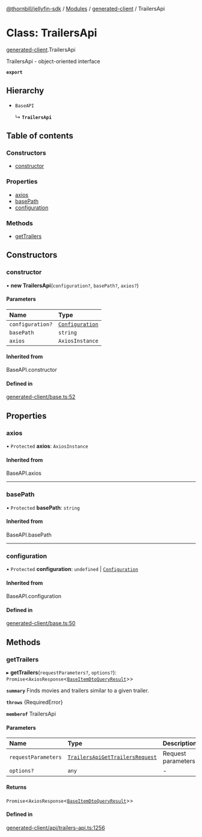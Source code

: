 [@thornbill/jellyfin-sdk](../README.md) / [Modules](../modules.md) / [generated-client](../modules/generated_client.md) / TrailersApi

# Class: TrailersApi

[generated-client](../modules/generated_client.md).TrailersApi

TrailersApi - object-oriented interface

**`export`**

## Hierarchy

- `BaseAPI`

  ↳ **`TrailersApi`**

## Table of contents

### Constructors

- [constructor](generated_client.TrailersApi.md#constructor)

### Properties

- [axios](generated_client.TrailersApi.md#axios)
- [basePath](generated_client.TrailersApi.md#basepath)
- [configuration](generated_client.TrailersApi.md#configuration)

### Methods

- [getTrailers](generated_client.TrailersApi.md#gettrailers)

## Constructors

### constructor

• **new TrailersApi**(`configuration?`, `basePath?`, `axios?`)

#### Parameters

| Name | Type |
| :------ | :------ |
| `configuration?` | [`Configuration`](generated_client.Configuration.md) |
| `basePath` | `string` |
| `axios` | `AxiosInstance` |

#### Inherited from

BaseAPI.constructor

#### Defined in

[generated-client/base.ts:52](https://github.com/thornbill/jellyfin-sdk-typescript/blob/21a118e/src/generated-client/base.ts#L52)

## Properties

### axios

• `Protected` **axios**: `AxiosInstance`

#### Inherited from

BaseAPI.axios

___

### basePath

• `Protected` **basePath**: `string`

#### Inherited from

BaseAPI.basePath

___

### configuration

• `Protected` **configuration**: `undefined` \| [`Configuration`](generated_client.Configuration.md)

#### Inherited from

BaseAPI.configuration

#### Defined in

[generated-client/base.ts:50](https://github.com/thornbill/jellyfin-sdk-typescript/blob/21a118e/src/generated-client/base.ts#L50)

## Methods

### getTrailers

▸ **getTrailers**(`requestParameters?`, `options?`): `Promise`<`AxiosResponse`<[`BaseItemDtoQueryResult`](../interfaces/generated_client.BaseItemDtoQueryResult.md)\>\>

**`summary`** Finds movies and trailers similar to a given trailer.

**`throws`** {RequiredError}

**`memberof`** TrailersApi

#### Parameters

| Name | Type | Description |
| :------ | :------ | :------ |
| `requestParameters` | [`TrailersApiGetTrailersRequest`](../interfaces/generated_client.TrailersApiGetTrailersRequest.md) | Request parameters. |
| `options?` | `any` | - |

#### Returns

`Promise`<`AxiosResponse`<[`BaseItemDtoQueryResult`](../interfaces/generated_client.BaseItemDtoQueryResult.md)\>\>

#### Defined in

[generated-client/api/trailers-api.ts:1256](https://github.com/thornbill/jellyfin-sdk-typescript/blob/21a118e/src/generated-client/api/trailers-api.ts#L1256)
